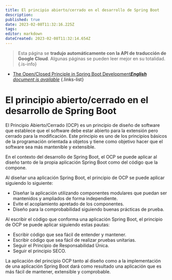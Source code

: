```yaml
---
title: El principio abierto/cerrado en el desarrollo de Spring Boot
description: 
published: true
date: 2023-02-08T11:32:16.225Z
tags: 
editor: markdown
dateCreated: 2023-02-08T11:32:14.654Z
---
```


> Esta página se **tradujo automáticamente con la API de traducción de Google Cloud**.
Algunas páginas se pueden leer mejor en su totalidad.{.is-info}



- [The Open/Closed Principle in Spring Boot Development***English** document is available*](/en/Knowledge-base/Spring-Boot/the-openclosed-principle-in-spring-boot-development)
{.links-list}

      
# El principio abierto/cerrado en el desarrollo de Spring Boot

El Principio Abierto/Cerrado (OCP) es un principio de diseño de software que establece que el software debe estar abierto para la extensión pero cerrado para la modificación. Este principio es uno de los principios básicos de la programación orientada a objetos y tiene como objetivo hacer que el software sea más mantenible y extensible.

En el contexto del desarrollo de Spring Boot, el OCP se puede aplicar al diseño tanto de la propia aplicación Spring Boot como del código que la compone.

Al diseñar una aplicación Spring Boot, el principio de OCP se puede aplicar siguiendo lo siguiente:

- Diseñar la aplicación utilizando componentes modulares que puedan ser mantenidos y ampliados de forma independiente.
- Evite el acoplamiento apretado de los componentes.
- Diseño para la comprobabilidad siguiendo buenas prácticas de prueba.

Al escribir el código que conforma una aplicación Spring Boot, el principio de OCP se puede aplicar siguiendo estas pautas:

- Escribir código que sea fácil de entender y mantener.
- Escribir código que sea fácil de realizar pruebas unitarias.
- Seguir el Principio de Responsabilidad Única.
- Seguir el principio SECO.

La aplicación del principio OCP tanto al diseño como a la implementación de una aplicación Spring Boot dará como resultado una aplicación que es más fácil de mantener, extensible y comprobable.